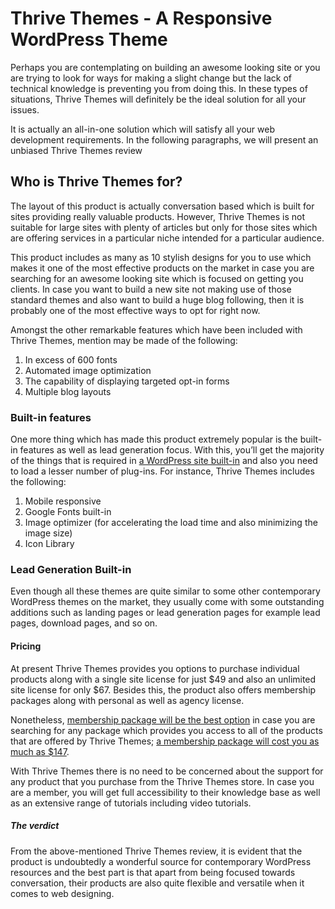 <h1>Thrive Themes - A Responsive WordPress Theme</h1>
Perhaps you are contemplating on building an awesome looking site or you are trying to look for ways for making a slight change but the lack of technical knowledge is preventing you from doing this. In these types of situations, Thrive Themes will definitely be the ideal solution for all your issues.

It is actually an all-in-one solution which will satisfy all your web development requirements. In the following paragraphs, we will present an unbiased Thrive Themes review
<h2>Who is Thrive Themes for?</h2>
The layout of this product is actually conversation based which is built for sites providing really valuable products. However, Thrive Themes is not suitable for large sites with plenty of articles but only for those sites which are offering services in a particular niche intended for a particular audience.

This product includes as many as 10 stylish designs for you to use which makes it one of the most effective products on the market in case you are searching for an awesome looking site which is focused on getting you clients. In case you want to build a new site not making use of those standard themes and also want to build a huge blog following, then it is probably one of the most effective ways to opt for right now.

Amongst the other remarkable features which have been included with Thrive Themes, mention may be made of the following:
<ol>
 	<li>In excess of 600 fonts</li>
 	<li>Automated image optimization</li>
 	<li>The capability of displaying targeted opt-in forms</li>
 	<li>Multiple blog layouts</li>
</ol>
<h3>Built-in features</h3>
One more thing which has made this product extremely popular is the built-in features as well as lead generation focus. With this, you’ll get the majority of the things that is required in <a href="https://wordpress.org/showcase/">a WordPress site built-in</a> and also you need to load a lesser number of plug-ins. For instance, Thrive Themes includes the following:
<ol>
 	<li>Mobile responsive</li>
 	<li>Google Fonts built-in</li>
 	<li>Image optimizer (for accelerating the load time and also minimizing the image size)</li>
 	<li>Icon Library</li>
</ol>
<h3>Lead Generation Built-in</h3>
Even though all these themes are quite similar to some other contemporary WordPress themes on the market, they usually come with some outstanding additions such as landing pages or lead generation pages for example lead pages, download pages, and so on.
<h4>Pricing</h4>
At present Thrive Themes provides you options to purchase individual products along with a single site license for just $49 and also an unlimited site license for only $67. Besides this, the product also offers membership packages along with personal as well as agency license.

Nonetheless, <a href="https://thrivethemes.com/ultimatum/#getitnow">membership package will be the best option</a> in case you are searching for any package which provides you access to all of the products that are offered by Thrive Themes; <a href="https://www.bloggingstart.com/thrive-themes-discount-code/">a membership package will cost you as much as $147</a>.

With Thrive Themes there is no need to be concerned about the support for any product that you purchase from the Thrive Themes store. In case you are a member, you will get full accessibility to their knowledge base as well as an extensive range of tutorials including video tutorials.
<h5>The verdict</h5>
From the above-mentioned Thrive Themes review, it is evident that the product is undoubtedly a wonderful source for contemporary WordPress resources and the best part is that apart from being focused towards conversation, their products are also quite flexible and versatile when it comes to web designing.
